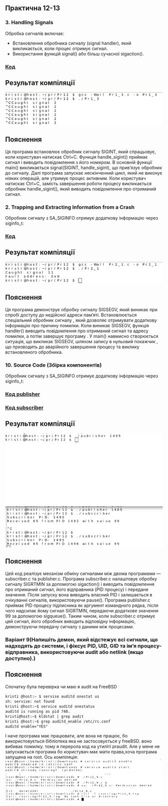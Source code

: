 ## Практична 12-13
###  3. Handling Signals
Обробка сигналів включає:
 - Встановлення обробника сигналу (signal handler), який викликається, коли процес отримує сигнал.
 - Використання функцій signal() або більш сучасної sigaction().
### [Код](Pr1_3.c)
## Результат компіляції
![](1_3.png)
## Пояснення 
Ця програма встановлює обробник сигналу SIGINT, який спрацьовує, коли користувач натискає Ctrl+C. Функція handle_sigint() приймає сигнал і виводить повідомлення з його номером. В основній функції main() викликається signal(SIGINT, handle_sigint), що прив’язує обробник до сигналу. Далі програма запускає нескінченний цикл, який не виконує ніяких операцій, але утримує процес активним. Коли користувач натискає Ctrl+C, замість завершення роботи процесу викликається обробник handle_sigint(), який виводить повідомлення про отриманий сигнал. 
### 2. Trapping and Extracting Information from a Crash
Обробник сигналу з SA_SIGINFO отримує додаткову інформацію через siginfo_t:
### [Код](Pr2_1.c)
## Результат компіляції
![](2_1.png)
## Пояснення 
Ця програма демонструє обробку сигналу SIGSEGV, який виникає при спробі доступу до недійсної адреси пам’яті. Встановлюється спеціальний обробник сигналу , який дозволяє отримувати додаткову інформацію про причину помилки. Коли виникає SIGSEGV, функція handler() виводить повідомлення про отриманий сигнал та адресу помилки, а потім завершує програму . У main() навмисно створюється ситуація, що викликає SIGSEGV, шляхом запису в нульовий покажчик , що призводить до аварійного завершення процесу та виклику встановленого обробника. 

### 10. Source Code (Збірка компонентів)
Обробник сигналу з SA_SIGINFO отримує додаткову інформацію через siginfo_t:
### [Код publisher](publisher.c)
### [Код subscriber](subscriber.c)
## Результат компіляції
![](10.png)
## Пояснення 
Цей код реалізує механізм обміну сигналами між двома програмами — subscriber.c та publisher.c.
Програма subscriber.c налаштовує обробку сигналу SIGRTMIN за допомогою sigaction() і виводить повідомлення про отриманий сигнал, його відправника (PID процесу) і передане значення. Після запуску вона виводить власний PID і залишається в очікуванні сигналів, використовуючи pause().
Програма publisher.c приймає PID процесу підписника як аргумент командного рядка, після чого надсилає йому сигнал SIGRTMIN, передаючи додаткове значення 99 за допомогою sigqueue(). Таким чином, коли subscriber.c отримує цей сигнал, його обробник виводить відповідну інформацію, демонструючи передачу сигналу з даними між процесами.

### Варіант 9(Напишіть демон, який відстежує всі сигнали, що надходять до системи, і фіксує PID, UID, GID та ім’я процесу-відправника, використовуючи audit або netlink (якщо доступно).)
## Пояснення 
Спочатку була перевірка чи маю я audit на FreeBSD
```text
kristi @host:~ $ servise auditd onestat us 
sh: servise: not found 
kristi @host:~$ service auditd onestatus 
auditd is running as pid 740. 
kristi@host:~$ kldstat | grep audit 
kristi @host:~$ grep auditd_enable /etc/rc.conf 
auditd enable="YES"
```
І наче програма має працювати, але вона не працює, бо використовується бібліотека яка не застосовується у freeBSD. воно вибиває помилку. тому я перерола код на утиліті praudit. Але у мене не запускається програма бо користувач має мати права,хоча програма запущена на root. Ось компіляція:
![](12_91.png)
![](12_92.png)



 
